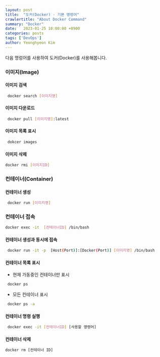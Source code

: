```yaml
---
layout: post
title:  "도커(Docker) - 기본 명령어"
crawlertitle: "About Docker Command"
summary: "Docker"
date:   2023-01-25 10:00:00 +0900
categories: posts
tags: ['DevOps']
author: Yeonghyeon Kim
---
```


다음 명렁어를 사용하여 도커(Docker)를 사용해봅니다.

### 이미지(Image)

#### 이미지 검색

```bash
 docker search [이미지명]
```

#### 이미지 다운로드

```bash
 docker pull [이미지명]:latest
```

#### 이미지 목록 표시

```bash
 dokcer images
```

#### 이미지 삭제

```bash
docker rmi [이미지ID]
```

### 컨테이너(Container)

#### 컨테이너 생성

```bash
 docker run [이미지명]
```

### 컨테이너 접속

```bash
docker exec -it  [컨테이너ID] /bin/bash
```

#### 컨테이너 생성과 동시에 접속

```bash
 docker run -it -p  [Host(Port)]:[Docker(Port)] [이미지명] /bin/bash
```

#### 컨테이너 목록 표시

* 현재 가동중인 컨테이너만 표시

```bash
 docker ps
```

* 모든 컨테이너 표시

```bash
 docker ps -a
```

#### 컨테이너 명령 실행

```bash
 docker exec -it [컨테이너ID] [사용할 명령어]
```

#### 컨테이너 삭제

```bash
docker rm [컨테이너 ID]
```
